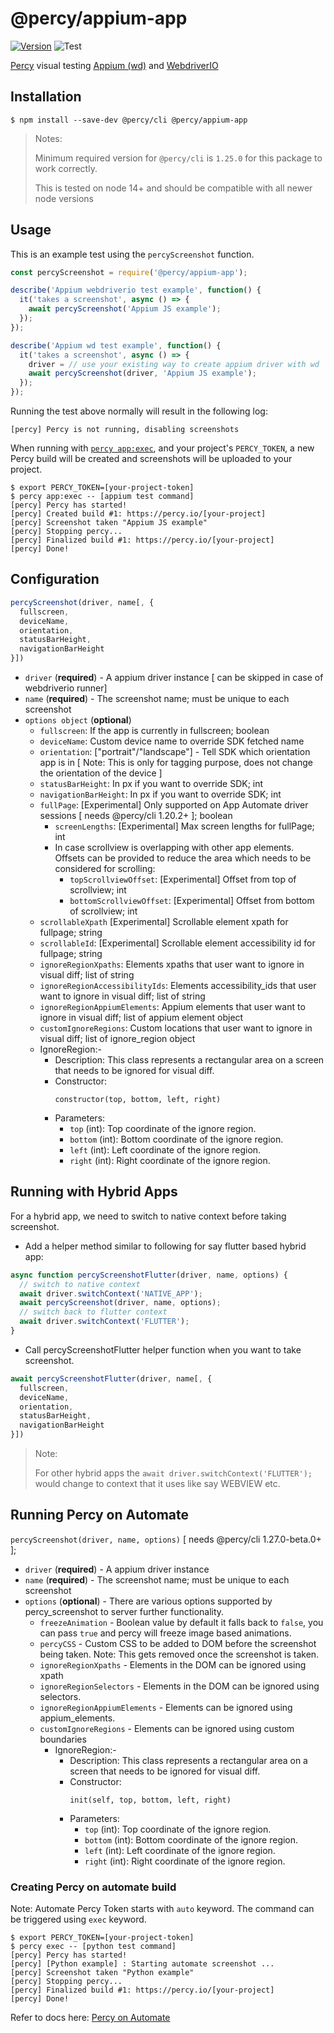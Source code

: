 # @percy/appium-app
[![Version](https://img.shields.io/npm/v/@percy/appium-app.svg)](https://npmjs.org/package/@percy/appium-app)
![Test](https://github.com/percy/percy-appium-js/workflows/Test/badge.svg)

[Percy](https://percy.io) visual testing [Appium (wd)](https://www.npmjs.com/package/wd) and [WebdriverIO](https://webdriver.io/docs/appium-service/)

## Installation

```sh-session
$ npm install --save-dev @percy/cli @percy/appium-app
```
> Notes: 
>
> Minimum required version for `@percy/cli` is `1.25.0` for this package to work correctly.
>
> This is tested on node 14+ and should be compatible with all newer node versions

## Usage

This is an example test using the `percyScreenshot` function.

```js
const percyScreenshot = require('@percy/appium-app');

describe('Appium webdriverio test example', function() {
  it('takes a screenshot', async () => {
    await percyScreenshot('Appium JS example');
  });
});

describe('Appium wd test example', function() {
  it('takes a screenshot', async () => {
    driver = // use your existing way to create appium driver with wd
    await percyScreenshot(driver, 'Appium JS example');
  });
});
```

Running the test above normally will result in the following log:

```sh-session
[percy] Percy is not running, disabling screenshots
```

When running with [`percy
app:exec`](https://github.com/percy/cli/tree/master/packages/cli-exec#app-exec), and your project's
`PERCY_TOKEN`, a new Percy build will be created and screenshots will be uploaded to your project.

```sh-session
$ export PERCY_TOKEN=[your-project-token]
$ percy app:exec -- [appium test command]
[percy] Percy has started!
[percy] Created build #1: https://percy.io/[your-project]
[percy] Screenshot taken "Appium JS example"
[percy] Stopping percy...
[percy] Finalized build #1: https://percy.io/[your-project]
[percy] Done!
```

## Configuration

```js
percyScreenshot(driver, name[, {
  fullscreen,
  deviceName,
  orientation,
  statusBarHeight,
  navigationBarHeight
}])
```

- `driver` (**required**) - A appium driver instance [ can be skipped in case of webdriverio runner]
- `name` (**required**) - The screenshot name; must be unique to each screenshot
- `options object` (**optional**) 
  - `fullscreen`: If the app is currently in fullscreen; boolean
  - `deviceName`: Custom device name to override SDK fetched name
  - `orientation`: ["portrait"/"landscape"] - Tell SDK which orientation app is in [ Note: This is only for tagging purpose, does not change the orientation of the device ]
  - `statusBarHeight`: In px if you want to override SDK; int
  - `navigationBarHeight`: In px if you want to override SDK; int
  - `fullPage`: [Experimental] Only supported on App Automate driver sessions [ needs @percy/cli 1.20.2+ ]; boolean
    - `screenLengths`: [Experimental] Max screen lengths for fullPage; int
    - In case scrollview is overlapping with other app elements. Offsets can be provided to reduce the area which needs to be considered for scrolling:
      - `topScrollviewOffset`: [Experimental] Offset from top of scrollview; int
      - `bottomScrollviewOffset`: [Experimental] Offset from bottom of scrollview; int
  - `scrollableXpath` [Experimental] Scrollable element xpath for fullpage; string
  - `scrollableId`: [Experimental] Scrollable element accessibility id for fullpage; string
  - `ignoreRegionXpaths`: Elements xpaths that user want to ignore in visual diff; list of string
  - `ignoreRegionAccessibilityIds`: Elements accessibility_ids that user want to ignore in visual diff; list of string
  - `ignoreRegionAppiumElements`: Appium elements that user want to ignore in visual diff; list of appium element object
  - `customIgnoreRegions`: Custom locations that user want to ignore in visual diff; list of ignore_region object
  - IgnoreRegion:-
    - Description: This class represents a rectangular area on a screen that needs to be ignored for visual diff.
    - Constructor:
      ```
      constructor(top, bottom, left, right)
      ```
    - Parameters:
      - `top` (int): Top coordinate of the ignore region.
      - `bottom` (int): Bottom coordinate of the ignore region.
      - `left` (int): Left coordinate of the ignore region.
      - `right` (int): Right coordinate of the ignore region.
## Running with Hybrid Apps

For a hybrid app, we need to switch to native context before taking screenshot.

- Add a helper method similar to following for say flutter based hybrid app:
```js
async function percyScreenshotFlutter(driver, name, options) {
  // switch to native context
  await driver.switchContext('NATIVE_APP');
  await percyScreenshot(driver, name, options);
  // switch back to flutter context
  await driver.switchContext('FLUTTER');
}
```

- Call percyScreenshotFlutter helper function when you want to take screenshot.
```js
await percyScreenshotFlutter(driver, name[, {
  fullscreen,
  deviceName,
  orientation,
  statusBarHeight,
  navigationBarHeight
}])
```

> Note: 
>
> For other hybrid apps the `await driver.switchContext('FLUTTER');` would change to context that it uses like say WEBVIEW etc.
>

## Running Percy on Automate
`percyScreenshot(driver, name, options)` [ needs @percy/cli 1.27.0-beta.0+ ];
- `driver` (**required**) - A appium driver instance
- `name` (**required**) - The screenshot name; must be unique to each screenshot
- `options` (**optional**) - There are various options supported by percy_screenshot to server further functionality.
    - `freezeAnimation` - Boolean value by default it falls back to `false`, you can pass `true` and percy will freeze image based animations.
    - `percyCSS` - Custom CSS to be added to DOM before the screenshot being taken. Note: This gets removed once the screenshot is taken.
    - `ignoreRegionXpaths` - Elements in the DOM can be ignored using xpath
    - `ignoreRegionSelectors` - Elements in the DOM can be ignored using selectors.
    - `ignoreRegionAppiumElements` - Elements can be ignored using appium_elements.
    - `customIgnoreRegions` - Elements can be ignored using custom boundaries
      - IgnoreRegion:-
        - Description: This class represents a rectangular area on a screen that needs to be ignored for visual diff.
        - Constructor:
          ```
          init(self, top, bottom, left, right)
          ```
        - Parameters:
          - `top` (int): Top coordinate of the ignore region.
          - `bottom` (int): Bottom coordinate of the ignore region.
          - `left` (int): Left coordinate of the ignore region.
          - `right` (int): Right coordinate of the ignore region.
### Creating Percy on automate build
Note: Automate Percy Token starts with `auto` keyword. The command can be triggered using `exec` keyword.
```sh-session
$ export PERCY_TOKEN=[your-project-token]
$ percy exec -- [python test command]
[percy] Percy has started!
[percy] [Python example] : Starting automate screenshot ...
[percy] Screenshot taken "Python example"
[percy] Stopping percy...
[percy] Finalized build #1: https://percy.io/[your-project]
[percy] Done!
```

Refer to docs here: [Percy on Automate](https://docs.percy.io/docs/integrate-functional-testing-with-visual-testing)
